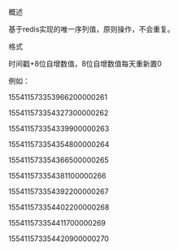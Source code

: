 概述

基于redis实现的唯一序列值，原则操作，不会重复。

格式

时间戳+8位自增数值，8位自增数值每天重新置0

例如：

155411573353966200000261

155411573354327300000262

155411573354339900000263

155411573354354800000264

155411573354366500000265

155411573354381100000266

155411573354392200000267

155411573354402200000268

155411573354411700000269

155411573354420900000270